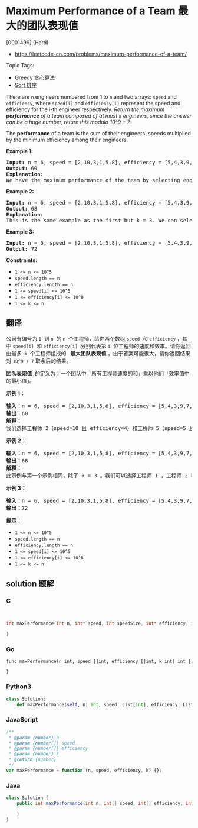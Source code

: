 # Maximum Performance of a Team 最大的团队表现值

[0001499] (Hard)

- https://leetcode-cn.com/problems/maximum-performance-of-a-team/

Topic Tags:

- [Greedy 贪心算法](https://leetcode-cn.com/tag/greedy/)
- [Sort 排序](https://leetcode-cn.com/tag/sort/)

There are `n` engineers numbered from 1 to `n` and two arrays: `speed` and `efficiency`, where `speed[i]` and `efficiency[i]` represent the speed and efficiency for the i-th engineer respectively. _Return the maximum **performance** of a team composed of at most `k` engineers, since the answer can be a huge number, return this modulo 10^9 + 7._

The **performance** of a team is the sum of their engineers' speeds multiplied by the minimum efficiency among their engineers.

**Example 1:**

<pre><strong>Input:</strong> n = 6, speed = [2,10,3,1,5,8], efficiency = [5,4,3,9,7,2], k = 2
<strong>Output:</strong> 60
<strong>Explanation:</strong> 
We have the maximum performance of the team by selecting engineer 2 (with speed=10 and efficiency=4) and engineer 5 (with speed=5 and efficiency=7). That is, performance = (10 + 5) * min(4, 7) = 60.
</pre>

**Example 2:**

<pre><strong>Input:</strong> n = 6, speed = [2,10,3,1,5,8], efficiency = [5,4,3,9,7,2], k = 3
<strong>Output:</strong> 68
<strong>Explanation:
</strong>This is the same example as the first but k = 3. We can select engineer 1, engineer 2 and engineer 5 to get the maximum performance of the team. That is, performance = (2 + 10 + 5) * min(5, 4, 7) = 68.
</pre>

**Example 3:**

<pre><strong>Input:</strong> n = 6, speed = [2,10,3,1,5,8], efficiency = [5,4,3,9,7,2], k = 4
<strong>Output:</strong> 72
</pre>

**Constraints:**

- `1 <= n <= 10^5`
- `speed.length == n`
- `efficiency.length == n`
- `1 <= speed[i] <= 10^5`
- `1 <= efficiency[i] <= 10^8`
- `1 <= k <= n`

## 翻译

公司有编号为 `1`  到 `n`  的 `n`  个工程师，给你两个数组 `speed`  和 `efficiency` ，其中 `speed[i]`  和 `efficiency[i]`  分别代表第 `i`  位工程师的速度和效率。请你返回由最多  `k`  个工程师组成的  **​​​​​​ 最大团队表现值** ，由于答案可能很大，请你返回结果对 `10^9 + 7` 取余后的结果。

**团队表现值**  的定义为：一个团队中「所有工程师速度的和」乘以他们「效率值中的最小值」。

**示例 1：**

<pre><strong>输入：</strong>n = 6, speed = [2,10,3,1,5,8], efficiency = [5,4,3,9,7,2], k = 2
<strong>输出：</strong>60
<strong>解释：</strong>
我们选择工程师 2（speed=10 且 efficiency=4）和工程师 5（speed=5 且 efficiency=7）。他们的团队表现值为 performance = (10 + 5) * min(4, 7) = 60 。
</pre>

**示例 2：**

<pre><strong>输入：</strong>n = 6, speed = [2,10,3,1,5,8], efficiency = [5,4,3,9,7,2], k = 3
<strong>输出：</strong>68
<strong>解释：
</strong>此示例与第一个示例相同，除了 k = 3 。我们可以选择工程师 1 ，工程师 2 和工程师 5 得到最大的团队表现值。表现值为 performance = (2 + 10 + 5) * min(5, 4, 7) = 68 。
</pre>

**示例 3：**

<pre><strong>输入：</strong>n = 6, speed = [2,10,3,1,5,8], efficiency = [5,4,3,9,7,2], k = 4
<strong>输出：</strong>72
</pre>

**提示：**

- `1 <= n <= 10^5`
- `speed.length == n`
- `efficiency.length == n`
- `1 <= speed[i] <= 10^5`
- `1 <= efficiency[i] <= 10^8`
- `1 <= k <= n`

## solution 题解

### C

```c


int maxPerformance(int n, int* speed, int speedSize, int* efficiency, int efficiencySize, int k){

}


```

### Go

```golang
func maxPerformance(n int, speed []int, efficiency []int, k int) int {

}
```

### Python3

```python
class Solution:
    def maxPerformance(self, n: int, speed: List[int], efficiency: List[int], k: int) -> int:
```

### JavaScript

```javascript
/**
 * @param {number} n
 * @param {number[]} speed
 * @param {number[]} efficiency
 * @param {number} k
 * @return {number}
 */
var maxPerformance = function (n, speed, efficiency, k) {};
```

### Java

```java
class Solution {
    public int maxPerformance(int n, int[] speed, int[] efficiency, int k) {

    }
}
```
